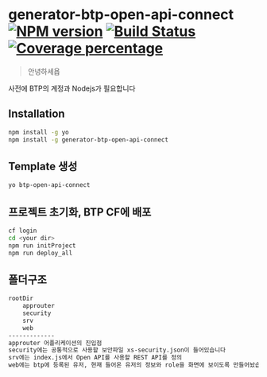 # generator-btp-open-api-connect [![NPM version][npm-image]][npm-url] [![Build Status][travis-image]][travis-url]  [![Coverage percentage][coveralls-image]][coveralls-url]


> 안녕하세욥

사전에 BTP의 계정과 Nodejs가 필요합니다

## Installation
```bash
npm install -g yo
npm install -g generator-btp-open-api-connect
```

## Template 생성

```bash
yo btp-open-api-connect
```


## 프로젝트 초기화, BTP CF에 배포

```bash
cf login
cd <your dir>
npm run initProject
npm run deploy_all
```


## 폴더구조
```bash
rootDir
    approuter
    security
    srv
    web
-------------
approuter 어플리케이션의 진입점
security에는 공통적으로 사용할 보안파일 xs-security.json이 들어있습니다
srv에는 index.js에서 Open API를 사용할 REST API를 정의
web에는 btp에 등록된 유저, 현재 들어온 유저의 정보와 role을 화면에 보이도록 만들어놨습니다
```


[npm-image]: https://badge.fury.io/js/generator-btp-open-api-connect.svg
[npm-url]: https://npmjs.org/package/generator-btp-open-api-connect
[travis-image]: https://travis-ci.com/whrudgns13/generator-btp-open-api-connect.svg?branch=master
[travis-url]: https://travis-ci.com/whrudgns13/generator-btp-open-api-connect
[daviddm-image]: https://david-dm.org/whrudgns13/generator-btp-open-api-connect.svg?theme=shields.io
[daviddm-url]: https://david-dm.org/whrudgns13/generator-btp-open-api-connect
[coveralls-image]: https://coveralls.io/repos/whrudgns13/generator-btp-open-api-connect/badge.svg
[coveralls-url]: https://coveralls.io/r/whrudgns13/generator-btp-open-api-connect
